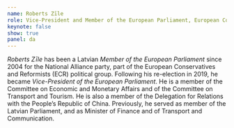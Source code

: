 ```yaml
---
name: Roberts Zīle
role: Vice-President and Member of the European Parliament, European Conservatives and Reformists (ECR) political group
keynote: false
show: true
panel: da
---
```


*Roberts Zīle* has been a Latvian *Member of the European Parliament* since 2004 for the National Alliance party, part of the European Conservatives and Reformists (ECR) political group. Following his re-election in 2019, he became *Vice-President of the European Parliament*. He is a member of the Committee on Economic and Monetary Affairs and of the Committee on Transport and Tourism. He is also a member of the Delegation for Relations with the People’s Republic of China. Previously, he served as member of the Latvian Parliament, and as Minister of Finance and of Transport and Communication.
